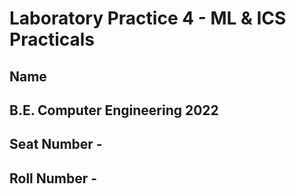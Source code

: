 
# Laboratory Practice 4 - ML & ICS Practicals

## Name
## B.E. Computer Engineering 2022
## Seat Number - 
## Roll Number - 
